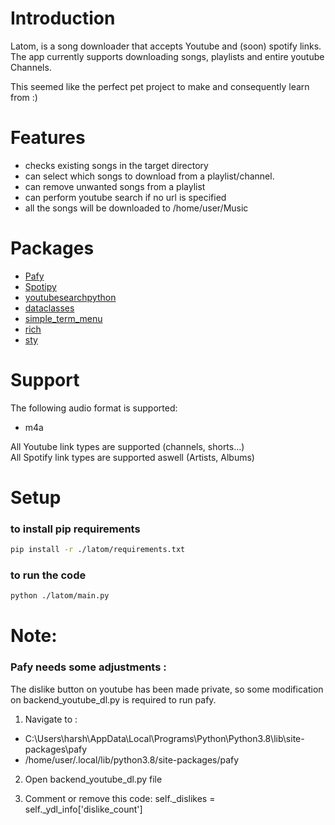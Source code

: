 # Introduction

Latom, is a song downloader that accepts Youtube and (soon) spotify links. The app currently supports downloading songs, playlists and entire youtube Channels.

This seemed like the perfect pet project to make and consequently learn from :)



# Features

- checks existing songs in the target directory
- can select which songs to download from a playlist/channel.
- can remove unwanted songs from a playlist
- can perform youtube search if no url is specified
- all the songs will be downloaded to /home/user/Music


# Packages

- [Pafy](https://pypi.org/project/pafy/)
- [Spotipy](https://spotipy.readthedocs.io/en/2.19.0/)
- [youtubesearchpython](https://pypi.org/project/youtube-search-python/)
- [dataclasses](https://docs.python.org/3/library/dataclasses.html)
- [simple_term_menu](https://pypi.org/project/simple-term-menu/)
- [rich](https://rich.readthedocs.io/en/stable/introduction.html)
- [sty](https://pypi.org/project/sty/)

# Support
The following audio format is supported:
- m4a



All Youtube link types are supported (channels, shorts...) <br />
All Spotify link types are supported aswell (Artists, Albums)



# Setup
### to install pip requirements
```bash
pip install -r ./latom/requirements.txt
```
### to run the code
```bash
python ./latom/main.py
```



# Note:

### Pafy needs some adjustments :
The dislike button on youtube has been made private, so some modification on backend_youtube_dl.py is required to run pafy.

1) Navigate to :
 - C:\Users\harsh\AppData\Local\Programs\Python\Python3.8\lib\site- packages\pafy
 - /home/user/.local/lib/python3.8/site-packages/pafy

2) Open backend_youtube_dl.py file

3) Comment or remove this code: self._dislikes = self._ydl_info['dislike_count']
